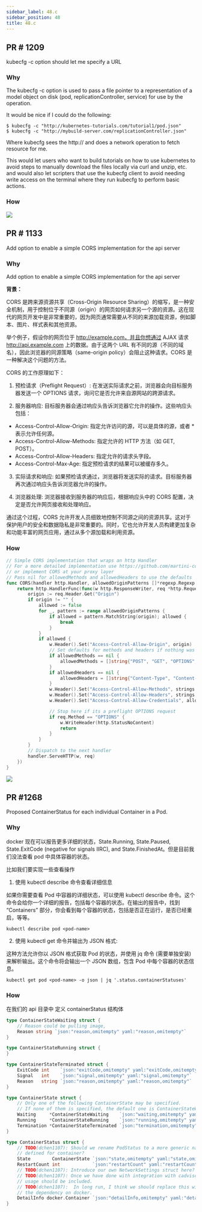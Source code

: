 ```yaml
---
sidebar_label: 48.c
sidebar_position: 48
title: 48.c
---
```


## PR # 1209

kubecfg -c option should let me specify a URL

### Why

The kubecfg -c option is used to pass a file pointer to a representation of a model object on disk (pod, replicationController, service) for use by the operation.

It would be nice if I could do the following:

```shell
$ kubecfg -c "http://kubernetes-tutorials.com/tutorial1/pod.json"
$ kubecfg -c "http://mybuild-server.com/replicationController.json"
```

Where kubecfg sees the http:// and does a network operation to fetch resource for me.

This would let users who want to build tutorials on how to use kubernetes to avoid steps to manually download the files locally via curl and unzip, etc. and would also let scripters that use the kubecfg client to avoid needing write access on the terminal where they run kubecfg to perform basic actions.

### How
![](https://raw.githubusercontent.com/mouuii/picture/master/%E6%88%AA%E5%B1%8F2023-06-23%20%E4%B8%8A%E5%8D%889.11.04.png)


## PR # 1133
Add option to enable a simple CORS implementation for the api server

### Why

Add option to enable a simple CORS implementation for the api server

**背景：**

CORS 是跨来源资源共享（Cross-Origin Resource Sharing）的缩写，是一种安全机制，用于控制位于不同源（origin）的网页如何请求另一个源的资源。这在现代的网页开发中是非常重要的，因为网页通常需要从不同的来源加载资源，例如脚本、图片、样式表和其他资源。

举个例子，假设你的网页位于 http://example.com，并且你想通过 AJAX 请求 http://api.example.com 上的数据。由于这两个 URL 有不同的源（不同的域名），因此浏览器的同源策略（same-origin policy）会阻止这种请求。CORS 是一种解决这个问题的方法。

CORS 的工作原理如下：


1. 预检请求（Preflight Request）: 在发送实际请求之前，浏览器会向目标服务器发送一个 OPTIONS 请求，询问它是否允许来自源网站的跨源请求。

2. 服务器响应: 目标服务器会通过响应头告诉浏览器它允许的操作。这些响应头包括：

- Access-Control-Allow-Origin: 指定允许访问的源，可以是具体的源，或者 * 表示允许任何源。
- Access-Control-Allow-Methods: 指定允许的 HTTP 方法（如 GET, POST）。
- Access-Control-Allow-Headers: 指定允许的请求头字段。
- Access-Control-Max-Age: 指定预检请求的结果可以被缓存多久。
3. 实际请求和响应: 如果预检请求通过，浏览器将发送实际的请求。目标服务器再次通过响应头告诉浏览器允许的操作。

4. 浏览器处理: 浏览器接收到服务器的响应后，根据响应头中的 CORS 配置，决定是否允许网页接收和处理响应。

通过这个过程，CORS 允许开发人员细致地控制不同源之间的资源共享。这对于保护用户的安全和数据隐私是非常重要的。同时，它也允许开发人员构建更加复杂和功能丰富的网页应用，通过从多个源加载和利用资源。


### How

```go
// Simple CORS implementation that wraps an http Handler
// For a more detailed implementation use https://github.com/martini-contrib/cors
// or implement CORS at your proxy layer
// Pass nil for allowedMethods and allowedHeaders to use the defaults
func CORS(handler http.Handler, allowedOriginPatterns []*regexp.Regexp, allowedMethods []string, allowedHeaders []string, allowCredentials string) http.Handler {
	return http.HandlerFunc(func(w http.ResponseWriter, req *http.Request) {
		origin := req.Header.Get("Origin")
		if origin != "" {
			allowed := false
			for _, pattern := range allowedOriginPatterns {
				if allowed = pattern.MatchString(origin); allowed {
					break
				}
			}
			if allowed {
				w.Header().Set("Access-Control-Allow-Origin", origin)
				// Set defaults for methods and headers if nothing was passed
				if allowedMethods == nil {
					allowedMethods = []string{"POST", "GET", "OPTIONS", "PUT", "DELETE"}
				}
				if allowedHeaders == nil {
					allowedHeaders = []string{"Content-Type", "Content-Length", "Accept-Encoding", "X-CSRF-Token", "Authorization", "X-Requested-With", "If-Modified-Since"}
				}
				w.Header().Set("Access-Control-Allow-Methods", strings.Join(allowedMethods, ", "))
				w.Header().Set("Access-Control-Allow-Headers", strings.Join(allowedHeaders, ", "))
				w.Header().Set("Access-Control-Allow-Credentials", allowCredentials)

				// Stop here if its a preflight OPTIONS request
				if req.Method == "OPTIONS" {
					w.WriteHeader(http.StatusNoContent)
					return
				}
			}
		}
		// Dispatch to the next handler
		handler.ServeHTTP(w, req)
	})
}
```

![](https://raw.githubusercontent.com/mouuii/picture/master/%E6%88%AA%E5%B1%8F2023-06-23%20%E4%B8%8A%E5%8D%889.36.32.png)

## PR #1268

Proposed ContainerStatus for each individual Container in a Pod. 

### Why
docker 现在可以报告更多详细的状态，State.Running, State.Paused, State.ExitCode (negative for signals IIRC), and State.FinishedAt。但是目前我们没法查看 pod 中具体容器的状态。

比如我们要实现一些查看操作

1. 使用 kubectl describe 命令查看详细信息

如果你需要查看 Pod 中容器的详细状态，可以使用 kubectl describe 命令。这个命令会给你一个详细的报告，包括每个容器的状态。在输出的报告中，找到 “Containers” 部分，你会看到每个容器的状态，包括是否正在运行，是否已经重启，等等。
```shell
kubectl describe pod <pod-name>
```

2. 使用 kubectl get 命令并输出为 JSON 格式:


这种方法允许你以 JSON 格式获取 Pod 的状态，并使用 jq 命令 (需要单独安装) 来解析输出。这个命令将会输出一个 JSON 数组，包含 Pod 中每个容器的状态信息。

```shell
kubectl get pod <pod-name> -o json | jq '.status.containerStatuses'
```

### How

在我们的 api 目录中 定义 containerStatus 结构体 

```go
type ContainerStateWaiting struct {
	// Reason could be pulling image,
	Reason string `json:"reason,omitempty" yaml:"reason,omitempty"`
}

type ContainerStateRunning struct {
}

type ContainerStateTerminated struct {
	ExitCode int    `json:"exitCode,omitempty" yaml:"exitCode,omitempty"`
	Signal   int    `json:"signal,omitempty" yaml:"signal,omitempty"`
	Reason   string `json:"reason,omitempty" yaml:"reason,omitempty"`
}

type ContainerState struct {
	// Only one of the following ContainerState may be specified.
	// If none of them is specified, the default one is ContainerStateWaiting.
	Waiting     *ContainerStateWaiting    `json:"waiting,omitempty" yaml:"waiting,omitempty"`
	Running     *ContainerStateRunning    `json:"running,omitempty" yaml:"running,omitempty"`
	Termination *ContainerStateTerminated `json:"termination,omitempty" yaml:"termination,omitempty"`
}

type ContainerStatus struct {
	// TODO(dchen1107): Should we rename PodStatus to a more generic name or have a separate states
	// defined for container?
	State        ContainerState `json:"state,omitempty" yaml:"state,omitempty"`
	RestartCount int            `json:"restartCount" yaml:"restartCount"`
	// TODO(dchen1107): Introduce our own NetworkSettings struct here?
	// TODO(dchen1107): Once we have done with integration with cadvisor, resource
	// usage should be included.
	// TODO(dchen1107):  In long run, I think we should replace this with our own struct to remove
	// the dependency on docker.
	DetailInfo docker.Container `json:"detailInfo,omitempty" yaml:"detailInfo,omitempty"`
}
```